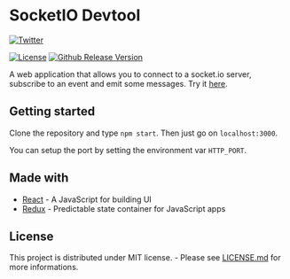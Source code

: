 # SocketIO Devtool

[![Twitter](https://img.shields.io/twitter/follow/Xstoudi.svg?style=social&label=Follow%20@Xstoudi)](https://twitter.com/Xstoudi)

[![License](https://img.shields.io/badge/license-MIT-blue.svg?style=flat-square)](https://github.com/Xstoudi/socketio-devtool/blob/master/LICENSE) [![Github Release Version](https://img.shields.io/github/release/Xstoudi/socketio-devtool.svg?style=flat-square)](https://github.com/Xstoudi/socketio-devtool/release)

A web application that allows you to connect to a socket.io server, subscribe to an event and emit some messages. Try it [here](http://socketio-devtool.stouder.io).

## Getting started

Clone the repository and type `npm start`. Then just go on `localhost:3000`.

You can setup the port by setting the environment var `HTTP_PORT`.

## Made with
* [React](https://facebook.github.io/react/) - A JavaScript for building UI
* [Redux](http://redux.js.org/) - Predictable state container for JavaScript apps

## License

This project is distributed under MIT license. - Please see [LICENSE.md](LICENSE.md) for more informations.
